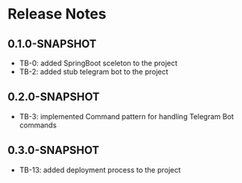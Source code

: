 # Release Notes

## 0.1.0-SNAPSHOT

* TB-0: added SpringBoot sceleton to the project
* TB-2: added stub telegram bot to the project

## 0.2.0-SNAPSHOT

* TB-3: implemented Command pattern for handling Telegram Bot commands

## 0.3.0-SNAPSHOT

* TB-13: added deployment process to the project
